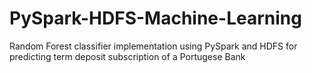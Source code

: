 # PySpark-HDFS-Machine-Learning
Random Forest classifier implementation using PySpark and HDFS for predicting term deposit subscription of a Portugese Bank
